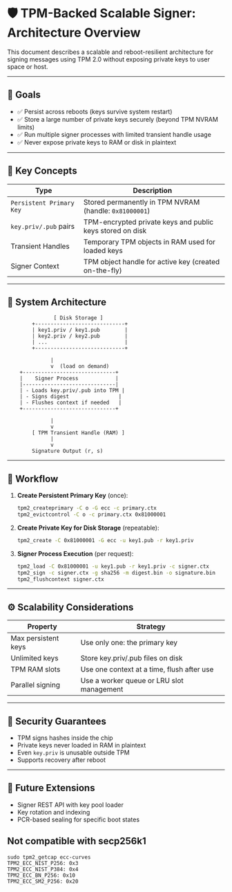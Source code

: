 # 🛡️ TPM-Backed Scalable Signer: Architecture Overview

This document describes a scalable and reboot-resilient architecture for signing messages using TPM 2.0 without exposing private keys to user space or host.

---

## 🎯 Goals

- ✅ Persist across reboots (keys survive system restart)
- ✅ Store a large number of private keys securely (beyond TPM NVRAM limits)
- ✅ Run multiple signer processes with limited transient handle usage
- ✅ Never expose private keys to RAM or disk in plaintext

---

## 🧠 Key Concepts

| Type             | Description                                                  |
|------------------|--------------------------------------------------------------|
| `Persistent Primary Key` | Stored permanently in TPM NVRAM (handle: `0x81000001`) |
| `key.priv/.pub` pairs    | TPM-encrypted private keys and public keys stored on disk |
| Transient Handles        | Temporary TPM objects in RAM used for loaded keys       |
| Signer Context           | TPM object handle for active key (created on-the-fly)   |

---

## 🧱 System Architecture

```text
               [ Disk Storage ]
        +-----------------------------+
        | key1.priv / key1.pub        |
        | key2.priv / key2.pub        |
        | ...                         |
        +-----------------------------+

              |
              v  (load on demand)
    +------------------------------+
    |    Signer Process            |
    |------------------------------|
    | - Loads key.priv/.pub into TPM |
    | - Signs digest                |
    | - Flushes context if needed   |
    +------------------------------+

              |
              v
        [ TPM Transient Handle (RAM) ]
              |
              v
        Signature Output (r, s)
```

---

## 🔁 Workflow

1. **Create Persistent Primary Key** (once):
   ```bash
   tpm2_createprimary -C o -G ecc -c primary.ctx
   tpm2_evictcontrol -C o -c primary.ctx 0x81000001
   ```

2. **Create Private Key for Disk Storage** (repeatable):
   ```bash
   tpm2_create -C 0x81000001 -G ecc -u key1.pub -r key1.priv
   ```

3. **Signer Process Execution** (per request):
   ```bash
   tpm2_load -C 0x81000001 -u key1.pub -r key1.priv -c signer.ctx
   tpm2_sign -c signer.ctx -g sha256 -m digest.bin -o signature.bin
   tpm2_flushcontext signer.ctx
   ```

---

## ⚙️ Scalability Considerations

| Property           | Strategy                          |
|--------------------|------------------------------------|
| Max persistent keys| Use only one: the primary key      |
| Unlimited keys     | Store key.priv/.pub files on disk  |
| TPM RAM slots      | Use one context at a time, flush after use |
| Parallel signing   | Use a worker queue or LRU slot management |

---

## 🔐 Security Guarantees

- TPM signs hashes inside the chip
- Private keys never loaded in RAM in plaintext
- Even `key.priv` is unusable outside TPM
- Supports recovery after reboot

---

## 🧩 Future Extensions

- Signer REST API with key pool loader
- Key rotation and indexing
- PCR-based sealing for specific boot states

## Not compatible with secp256k1
```
sudo tpm2_getcap ecc-curves
TPM2_ECC_NIST_P256: 0x3
TPM2_ECC_NIST_P384: 0x4
TPM2_ECC_BN_P256: 0x10
TPM2_ECC_SM2_P256: 0x20
```
